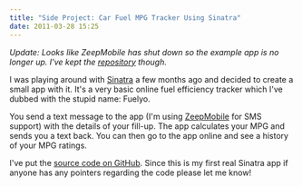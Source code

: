 ```yaml
---
title: "Side Project: Car Fuel MPG Tracker Using Sinatra"
date: 2011-03-28 15:25
---
```

*Update: Looks like ZeepMobile has shut down so the example app is no longer up. I've kept the [repository](https://github.com/bnadlerjr/fuelyo) though.*

<p>I was playing around with <a href="http://www.sinatrarb.com/">Sinatra</a> a
few months ago and decided to create a small app with it. It's a very basic
online fuel efficiency tracker which I've dubbed with the stupid name: Fuelyo.</p>
<p>You send a text message to the app (I'm using <a href="http://www.zeepmobile.com/">ZeepMobile</a> for SMS support) with the
details of your fill-up. The app calculates your MPG and sends you a text back.
You can then go to the app online and see a history of your MPG ratings.</p>
<p>I've put the <a href="https://github.com/bnadlerjr/fuelyo">source code on GitHub</a>. Since this is my first real Sinatra app if anyone has any pointers
regarding the code please let me know!</p>
